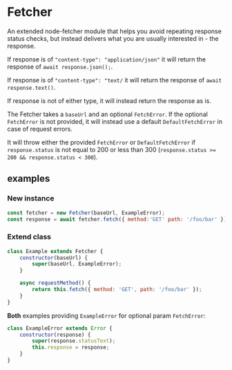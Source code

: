 # Fetcher

An extended node-fetcher module that helps you avoid repeating response status checks, but instead delivers what you are usually interested in - the response.

If response is of `"content-type": "application/json"` it will return the response of `await response.json();`.

If response is of `"content-type": "text/` it will return the response of `await response.text()`.

If response is not of either type, it will instead return the response as is.

The Fetcher takes a `baseUrl` and an optional `FetchError`. If the optional `FetchError` is not provided, it will instead use a default `DefaultFetchError` in case of request errors.

It will throw either the provided `FetchError` or `DefaultFetchError` if `response.status` is not equal to 200 or less than 300 (`response.status >= 200 && response.status < 300`).

## examples

### New instance

```javascript
const fetcher = new Fetcher(baseUrl, ExampleError);
const response = await fetcher.fetch({ method:'GET' path: '/foo/bar' });
```

### Extend class

```javascript
class Example extends Fetcher {
	constructor(baseUrl) {
		super(baseUrl, ExampleError);
	}

	async requestMethod() {
		return this.fetch({ method: 'GET', path: '/foo/bar' });
	}
}
```

**Both** examples providing `ExampleError` for optional param `FetchError`:

```javascript
class ExampleError extends Error {
	constructor(response) {
		super(response.statusText);
		this.response = response;
	}
}
```